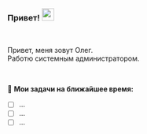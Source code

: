 <!--
### Hi there 👋

**zelhat/zelhat** is a ✨ _special_ ✨ repository because its `README.md` (this file) appears on your GitHub profile.

Here are some ideas to get you started:

- 🔭 I’m currently working on ...
- 🌱 I’m currently learning ...
- 👯 I’m looking to collaborate on ...
- 🤔 I’m looking for help with ...
- 💬 Ask me about ...
- 📫 How to reach me: ...
- 😄 Pronouns: ...
- ⚡ Fun fact: ...
-->

### Привет! <img src="https://media.giphy.com/media/hvRJCLFzcasrR4ia7z/giphy.gif" width="25px">

<br />

Привет, меня зовут Олег.<br />
Работю системным администратором.

<br />

🚧 **Мои задачи на ближайшее время:**
<!-- TODO-IST:START -->
* [ ] ...
* [ ] ...
* [ ] ...
<!-- TODO-IST:END -->
